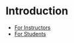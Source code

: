 # Introduction

* [For Instructors](/introduction/for-instructors.md)
* [For Students](/introduction/for-students.md)